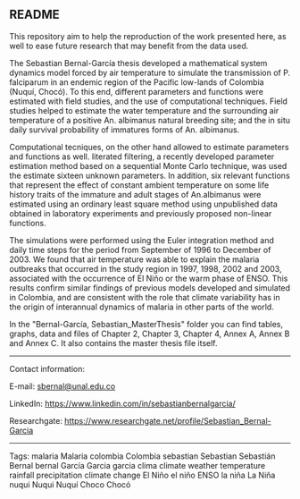 README
-------------------------------------------------------------------------------------------------------------------------------------------
This repository aim to help the reproduction of the work presented here, as well to ease future research that may benefit from the data used.

The Sebastian Bernal-García thesis developed a mathematical system dynamics model forced by air temperature to simulate the transmission of P. falciparum in an endemic region of the Pacific low-lands of Colombia (Nuquí, Chocó). To this end, different parameters and functions were estimated with field studies, and the use of computational techniques. Field studies helped to estimate the water temperature and the surrounding air temperature of a positive An. albimanus natural breeding site; and the in situ daily survival probability of immatures forms of An. albimanus. 

Computational tecniques, on the other hand allowed to estimate parameters and functions as well. Iiterated filtering, a recently developed parameter estimation method based on a sequential Monte Carlo technique, was used the estimate sixteen unknown parameters. In addition, six relevant functions that represent the effect of constant ambient temperature on some life history traits of the immature and adult stages of An.albimanus were estimated using an ordinary least square method using unpublished data obtained in laboratory experiments and previously proposed non-linear functions.

The simulations were performed using the Euler integration method and daily time steps for the period from September of 1996 to December of 2003. We found that air temperature was able to explain the malaria outbreaks that occurred in the study region in 1997, 1998, 2002 and 2003, associated with the occurrence of El Niño or the warm phase of ENSO. This results confirm similar findings of previous models developed and simulated in Colombia, and are consistent with the role that climate variability has in the origin of interannual dynamics of malaria in other parts of the world.

In the "Bernal-García, Sebastian_MasterThesis" folder you can find tables, graphs, data and files of Chapter 2, Chapter 3, Chapter 4, Annex A, Annex B and Annex C. It also contains the master thesis file itself. 

-------------------------------------------------------------------------------------------------------------------------------------------

Contact information:

E-mail: sbernal@unal.edu.co

LinkedIn: https://www.linkedin.com/in/sebastianbernalgarcia/

Researchgate: https://www.researchgate.net/profile/Sebastian_Bernal-Garcia

-------------------------------------------------------------------------------------------------------------------------------------------

Tags: malaria Malaria colombia Colombia sebastian Sebastian Sebastián Bernal bernal García Garcia garcia clima climate weather temperature rainfall precipitation climate change El Niño el niño ENSO la niña La Niña nuqui Nuqui Nuquí Choco Chocó
